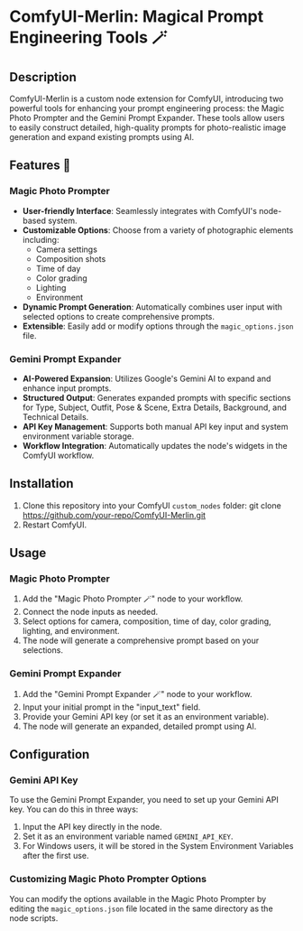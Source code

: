 # ComfyUI-Merlin: Magical Prompt Engineering Tools 🪄

## Description

ComfyUI-Merlin is a custom node extension for ComfyUI, introducing two powerful tools for enhancing your prompt engineering process: the Magic Photo Prompter and the Gemini Prompt Expander. These tools allow users to easily construct detailed, high-quality prompts for photo-realistic image generation and expand existing prompts using AI.

## Features 🔮

### Magic Photo Prompter

- **User-friendly Interface**: Seamlessly integrates with ComfyUI's node-based system.
- **Customizable Options**: Choose from a variety of photographic elements including:
  - Camera settings
  - Composition shots
  - Time of day
  - Color grading
  - Lighting
  - Environment
- **Dynamic Prompt Generation**: Automatically combines user input with selected options to create comprehensive prompts.
- **Extensible**: Easily add or modify options through the `magic_options.json` file.

### Gemini Prompt Expander

- **AI-Powered Expansion**: Utilizes Google's Gemini AI to expand and enhance input prompts.
- **Structured Output**: Generates expanded prompts with specific sections for Type, Subject, Outfit, Pose & Scene, Extra Details, Background, and Technical Details.
- **API Key Management**: Supports both manual API key input and system environment variable storage.
- **Workflow Integration**: Automatically updates the node's widgets in the ComfyUI workflow.

## Installation

1. Clone this repository into your ComfyUI `custom_nodes` folder:
   git clone https://github.com/your-repo/ComfyUI-Merlin.git
2. Restart ComfyUI.

## Usage

### Magic Photo Prompter

1. Add the "Magic Photo Prompter 🪄" node to your workflow.
2. Connect the node inputs as needed.
3. Select options for camera, composition, time of day, color grading, lighting, and environment.
4. The node will generate a comprehensive prompt based on your selections.

### Gemini Prompt Expander

1. Add the "Gemini Prompt Expander 🪄" node to your workflow.
2. Input your initial prompt in the "input_text" field.
3. Provide your Gemini API key (or set it as an environment variable).
4. The node will generate an expanded, detailed prompt using AI.

## Configuration

### Gemini API Key

To use the Gemini Prompt Expander, you need to set up your Gemini API key. You can do this in three ways:

1. Input the API key directly in the node.
2. Set it as an environment variable named `GEMINI_API_KEY`.
3. For Windows users, it will be stored in the System Environment Variables after the first use.

### Customizing Magic Photo Prompter Options

You can modify the options available in the Magic Photo Prompter by editing the `magic_options.json` file located in the same directory as the node scripts.
